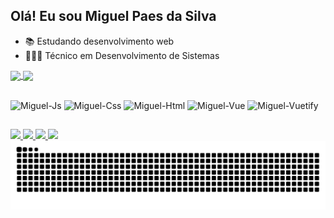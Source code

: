 ## Olá! Eu sou Miguel Paes da Silva

- 📚 Estudando desenvolvimento web
- 👨🏻‍💻 Técnico em Desenvolvimento de Sistemas

<a href="https://github.com/anuraghazra/github-readme-stats">
  <img height=180em align="center" src="https://github-readme-stats-pi-beige-32.vercel.app/api?username=Miguel-Paes&show_icons=true&theme=aura&include_all_commits=true&count_private=true" />
  <img height=180em align="center" src="https://github-readme-stats-pi-beige-32.vercel.app/api/top-langs/?username=Miguel-Paes&layout=compact&theme=aura" />
</a>

##

<div>
  <img align="center" alt="Miguel-Js" height="30" width="40" src="https://cdn.jsdelivr.net/gh/devicons/devicon@latest/icons/javascript/javascript-original.svg"/>
  <img align="center" alt="Miguel-Css" height="30" width="40" src="https://cdn.jsdelivr.net/gh/devicons/devicon@latest/icons/css3/css3-original.svg"/>
  <img align="center" alt="Miguel-Html" height="30" width="40" src="https://cdn.jsdelivr.net/gh/devicons/devicon@latest/icons/html5/html5-original.svg"/>
  <img align="center" alt="Miguel-Vue" height="30" width="40" src="https://cdn.jsdelivr.net/gh/devicons/devicon@latest/icons/vuejs/vuejs-original.svg"/>
  <img align="center" alt="Miguel-Vuetify" height="30" width="40" src="https://cdn.jsdelivr.net/gh/devicons/devicon@latest/icons/vuetify/vuetify-original.svg"/>
</div>

##

<div>
<a href="https://www.linkedin.com/in/miguel-paes-da-silva-403660375/">
  <img src="https://img.shields.io/badge/linkedin-%230077B5.svg?style=for-the-badge&logo=linkedin&logoColor=white" />
</a>

<a href="https://www.instagram.com/miguelpaesdasilva/">
  <img src="https://img.shields.io/badge/Instagram-%23E4405F.svg?style=for-the-badge&logo=Instagram&logoColor=white" />
</a>

<a href="https://mail.google.com/mail/u/0/?tab=rm&ogbl#inbox?compose=GTvVlcSGLrLSPfxsHpBSDPRdjkngWsPcWXstSgldsdZSTjVTvgVzCxDWQWQnZJgfLjckNhcNVzHZC">
  <img src="https://img.shields.io/badge/Gmail-D14836?style=for-the-badge&logo=gmail&logoColor=white" />
</a>

<a href="https://discord.gg/NErtxGA2">
  <img src="https://img.shields.io/badge/Discord-%235865F2.svg?style=for-the-badge&logo=discord&logoColor=white" />
</a>
</div>

<picture align="center">
  <source media="(prefers-color-scheme: dark)" srcset="https://raw.githubusercontent.com/Miguel-Paes/miguel-paes/output/github-contribution-grid-snake-dark.svg">
  <source media="(prefers-color-scheme: light)" srcset="https://raw.githubusercontent.com/Miguel-Paes/miguel-paes/output/github-contribution-grid-snake-dark.svg">
  <img align="center" alt="github contribution grid snake animation" src="https://raw.githubusercontent.com/Miguel-Paes/miguel-paes/output/github-contribution-grid-snake.svg">
</picture>
